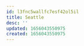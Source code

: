 ```yaml
---
id: l3fnc5wallfc7esf42ol5il
title: Seattle
desc: ''
updated: 1656043550975
created: 1656043550975
---
```


